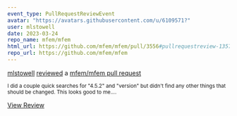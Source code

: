 ```yaml
---
event_type: PullRequestReviewEvent
avatar: "https://avatars.githubusercontent.com/u/6109571?"
user: mlstowell
date: 2023-03-24
repo_name: mfem/mfem
html_url: https://github.com/mfem/mfem/pull/3556#pullrequestreview-1357578557
repo_url: https://github.com/mfem/mfem
---
```


<a href='https://github.com/mlstowell' target='_blank'>mlstowell</a> <a href='https://github.com/mfem/mfem/pull/3556#pullrequestreview-1357578557' target='_blank'>reviewed</a> a <a href='https://github.com/mfem/mfem/pull/3556' target='_blank'>mfem/mfem pull request</a>

<small>I did a couple quick searches for "4.5.2" and "version" but didn't find any other things that should be changed. This looks good to me....</small>

<a href='https://github.com/mfem/mfem/pull/3556#pullrequestreview-1357578557' target='_blank'>View Review</a>